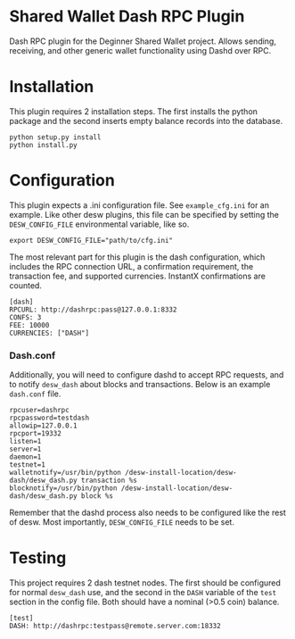# Shared Wallet Dash RPC Plugin

Dash RPC plugin for the Deginner Shared Wallet project. Allows sending, receiving, and other generic wallet functionality using Dashd over RPC.

# Installation

This plugin requires 2 installation steps. The first installs the python package and the second inserts empty balance records into the database.

```
python setup.py install
python install.py
```

# Configuration

This plugin expects a .ini configuration file. See `example_cfg.ini` for an example. Like other desw plugins, this file can be specified by setting the `DESW_CONFIG_FILE` environmental variable, like so.

`export DESW_CONFIG_FILE="path/to/cfg.ini"`

The most relevant part for this plugin is the dash configuration, which includes the RPC connection URL, a confirmation requirement, the transaction fee, and supported currencies. InstantX confirmations are counted.

```
[dash]
RPCURL: http://dashrpc:pass@127.0.0.1:8332
CONFS: 3
FEE: 10000
CURRENCIES: ["DASH"]
```

### Dash.conf

Additionally, you will need to configure dashd to accept RPC requests, and to notify `desw_dash` about blocks and transactions. Below is an example `dash.conf` file.

```
rpcuser=dashrpc
rpcpassword=testdash
allowip=127.0.0.1
rpcport=19332
listen=1
server=1
daemon=1
testnet=1
walletnotify=/usr/bin/python /desw-install-location/desw-dash/desw_dash.py transaction %s
blocknotify=/usr/bin/python /desw-install-location/desw-dash/desw_dash.py block %s
```

Remember that the dashd process also needs to be configured like the rest of desw. Most importantly, `DESW_CONFIG_FILE` needs to be set.

# Testing

This project requires 2 dash testnet nodes. The first should be configured for normal `desw_dash` use, and the second in the `DASH` variable of the `test` section in the config file. Both should have a nominal (>0.5 coin) balance.

```
[test]
DASH: http://dashrpc:testpass@remote.server.com:18332
```